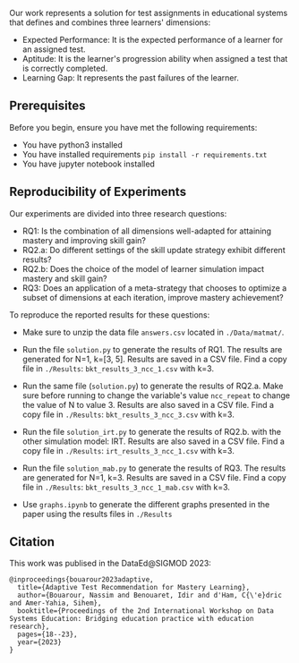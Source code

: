 Our work represents a solution for test assignments in educational systems that defines and combines three learners' dimensions:
- Expected Performance: It is the expected performance of a learner for an assigned test.
- Aptitude: It is the learner's progression ability when assigned a test that is correctly completed.
- Learning Gap: It represents the past failures of the learner.

## Prerequisites

Before you begin, ensure you have met the following requirements:

* You have python3  installed  
* You have installed requirements  `pip install -r requirements.txt`
* You have jupyter notebook installed

## Reproducibility of Experiments

Our experiments are divided into three research questions:
- RQ1: Is the combination of all dimensions well-adapted for attaining mastery and improving skill gain?
- RQ2.a: Do different settings of the skill update strategy exhibit different results?
- RQ2.b: Does the choice of the model of learner simulation impact mastery and skill gain?
- RQ3: Does an application of a meta-strategy that chooses to optimize a subset of dimensions at each iteration, improve mastery achievement?

To reproduce the reported results for these questions:
- Make sure to unzip the data file ```answers.csv``` located in ```./Data/matmat/```.
- Run the file `solution.py` to generate the results of RQ1. The results are generated for N=1, k=[3, 5].
  Results are saved in a CSV file. Find a copy file in ```./Results```: ```bkt_results_3_ncc_1.csv``` with k=3.
- Run the same file (`solution.py`) to generate the results of RQ2.a. Make sure before running to change the variable's value ```ncc_repeat``` to change the value of N to value 3.
  Results are also saved in a CSV file. Find a copy file in ```./Results```: ```bkt_results_3_ncc_3.csv``` with k=3.
- Run the file `solution_irt.py` to generate the results of RQ2.b. with the other simulation model: IRT.
  Results are also saved in a CSV file. Find a copy file in ```./Results```: ```irt_results_3_ncc_1.csv``` with k=3.
- Run the file `solution_mab.py` to generate the results of RQ3. The results are generated for N=1, k=3.
  Results are saved in a CSV file. Find a copy file in ```./Results```: ```bkt_results_3_ncc_1_mab.csv``` with k=3.

- Use ```graphs.ipynb``` to generate the different graphs presented in the paper using the results files in ```./Results```

## Citation
This work was publised in the DataEd@SIGMOD 2023:
```
@inproceedings{bouarour2023adaptive,
  title={Adaptive Test Recommendation for Mastery Learning},
  author={Bouarour, Nassim and Benouaret, Idir and d'Ham, C{\'e}dric and Amer-Yahia, Sihem},
  booktitle={Proceedings of the 2nd International Workshop on Data Systems Education: Bridging education practice with education research},
  pages={18--23},
  year={2023}
}
```
